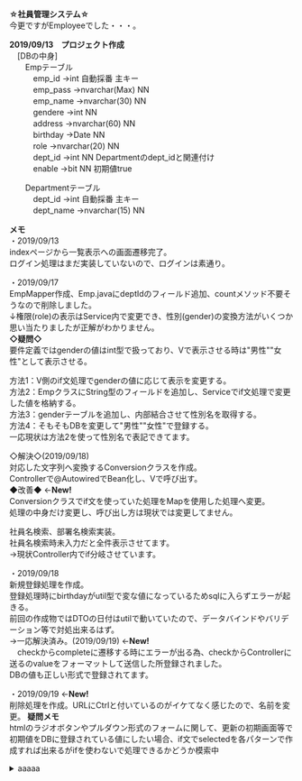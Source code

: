 **☆社員管理システム☆**  
今更ですがEmployeeでした・・・。

**2019/09/13　プロジェクト作成**  
　[DBの中身]  
　　Empテーブル  
　　　emp_id →int 自動採番 主キー  
　　　emp_pass →nvarchar(Max) NN  
　　　emp_name →nvarchar(30) NN  
　　　gendere →int NN  
　　　address →nvarchar(60) NN  
　　　birthday →Date NN  
　　　role →nvarchar(20) NN  
　　　dept_id →int NN Departmentのdept_idと関連付け  
　　　enable →bit NN 初期値true  

　　Departmentテーブル  
　　　dept_id →int 自動採番 主キー  
　　　dept_name →nvarchar(15) NN  

**メモ**  
・2019/09/13  
indexページから一覧表示への画面遷移完了。  
ログイン処理はまだ実装していないので、ログインは素通り。  

・2019/09/17  
EmpMapper作成、Emp.javaにdeptIdのフィールド追加、countメソッド不要そうなので削除しました。  
↓権限(role)の表示はService内で変更でき、性別(gender)の変換方法がいくつか思い当たりましたが正解がわかりません。  
**◇疑問◇**  
要件定義ではgenderの値はint型で扱っており、Vで表示させる時は"男性""女性"として表示させる。  

方法1：V側のif文処理でgenderの値に応じて表示を変更する。  
方法2：EmpクラスにString型のフィールドを追加し、Serviceでif文処理で変更した値を格納する。  
方法3：genderテーブルを追加し、内部結合させて性別名を取得する。  
方法4：そもそもDBを変更して"男性""女性"で登録する。  
一応現状は方法2を使って性別名で表記できてます。  

◇解決◇(2019/09/18)  
対応した文字列へ変換するConversionクラスを作成。  
Controllerで@AutowiredでBean化し、Vで呼び出す。  
◆改善◆ ←**New!**  
Conversionクラスでif文を使っていた処理をMapを使用した処理へ変更。  
処理の中身だけ変更し、呼び出し方は現状では変更してません。  

社員名検索、部署名検索実装。  
社員名検索時未入力だと全件表示させてます。  
→現状Controller内でif分岐させています。  

・2019/09/18  
新規登録処理を作成。  
登録処理時にbirthdayがutil型で変な値になっているためsqlに入らずエラーが起きる。  
前回の作成物ではDTOの日付はutilで動いていたので、データバインドやバリデーション等で対処出来るはず。  
→一応解決済み。(2019/09/19) ←**New!**  
　checkからcompleteに遷移する時にエラーが出る為、checkからControllerに送る<input type="hidden">のvalueをフォーマットして送信した所登録されました。  
DBの値も正しい形式で登録されてます。  

・2019/09/19 ←**New!**  
削除処理を作成。URLにCtrlと付いているのがイケてなく感じたので、名前を変更。
**疑問メモ**  
htmlのラジオボタンやプルダウン形式のフォームに関して、更新の初期画面等で初期値をDBに登録されている値にしたい場合、if文でselectedを各パターンで作成すれば出来るがifを使わないで処理できるかどうか模索中

<details>
<summary>aaaaa
</summary>
<div>

bbbbb
</div>
</details>